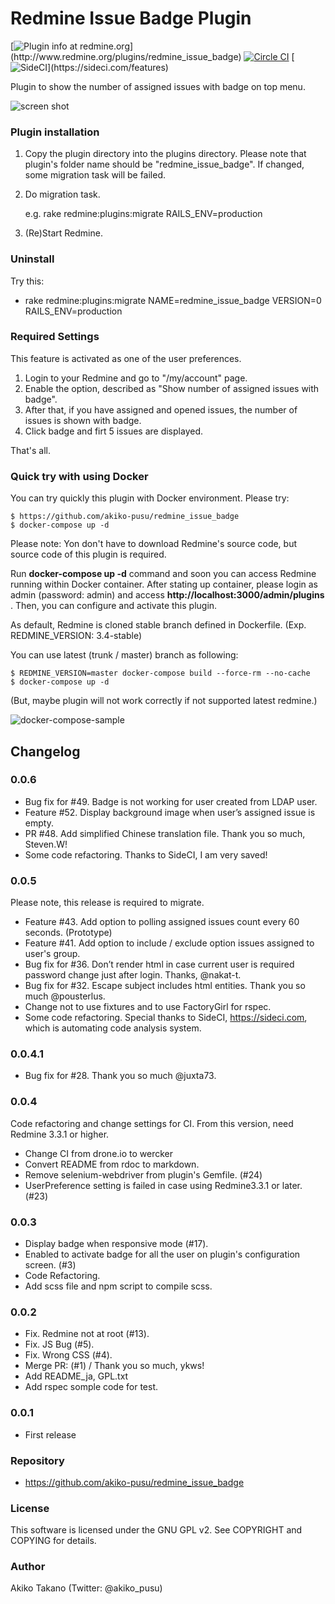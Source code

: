 # Redmine Issue Badge Plugin

[![Plugin info at redmine.org](https://img.shields.io/badge/Redmine-plugin-green.svg?)](http://www.redmine.org/plugins/redmine_issue_badge)
[![Circle CI](https://circleci.com/gh/akiko-pusu/redmine_issue_badge/tree/master.svg?style=shield&circle-token=156d098f75b4142fead83e9e4bd5871257acf3be)](https://circleci.com/gh/akiko-pusu/redmine_issue_badge)
[![SideCI](https://img.shields.io/badge/Special%20Thanks!-SideCI-blue.svg?)](https://sideci.com/features)

Plugin to show the number of assigned issues with badge on top menu.

![screen shot](https://raw.githubusercontent.com/wiki/akiko-pusu/redmine_issue_badge/img/screen-in-case-no-assigned-issues.png)

### Plugin installation

1.  Copy the plugin directory into the plugins directory. Please note that
    plugin's folder name should be "redmine_issue_badge". If changed, some
    migration task will be failed.
2.  Do migration task.

    e.g. rake redmine:plugins:migrate RAILS_ENV=production

1.  (Re)Start Redmine.


### Uninstall

Try this:

*   rake redmine:plugins:migrate NAME=redmine_issue_badge VERSION=0
    RAILS_ENV=production


### Required Settings

This feature is activated as one of the user preferences.

1.  Login to your Redmine and go to "/my/account" page.
2.  Enable the option, described as "Show number of assigned issues with
    badge".
3.  After that, if you have assigned and opened issues, the number of issues
    is shown with badge.
4.  Click badge and firt 5 issues are displayed.

That's all.

### Quick try with using Docker

You can try quickly this plugin with Docker environment.
Please try:

```
$ https://github.com/akiko-pusu/redmine_issue_badge
$ docker-compose up -d
```

Please note: Yon don't have to download Redmine's source code, but source code of this plugin is required.

Run **docker-compose up -d** command and soon you can access Redmine running within Docker container.
After stating up container, please login as admin (password: admin) and access **http://localhost:3000/admin/plugins** .
Then, you can configure and activate this plugin.

As default, Redmine is cloned stable branch defined in Dockerfile. (Exp. REDMINE_VERSION: 3.4-stable)

You can use latest (trunk / master) branch as following:

```
$ REDMINE_VERSION=master docker-compose build --force-rm --no-cache
$ docker-compose up -d
```
(But, maybe plugin will not work correctly if not supported latest redmine.)

![docker-compose-sample](https://raw.githubusercontent.com/wiki/akiko-pusu/redmine_issue_badge/img/plugin-with-docker.gif)


## Changelog

### 0.0.6

* Bug fix for #49. Badge is not working for user created from LDAP user.
* Feature #52. Display background image when user’s assigned issue is empty.
* PR #48. Add simplified Chinese translation file. Thank you so much, Steven.W!
* Some code refactoring. Thanks to SideCI, I am very saved!

### 0.0.5

Please note, this release is required to migrate.

* Feature #43. Add option to polling assigned issues count every 60 seconds. (Prototype)
* Feature #41. Add option to include / exclude option issues assigned to user's group.
* Bug fix for #36. Don’t render html in case current user is required password change just after login. Thanks, @nakat-t.
* Bug fix for #32. Escape subject includes html entities. Thank you so much @pousterlus.
* Change not to use fixtures and to use FactoryGirl for rspec.
* Some code refactoring. Special thanks to SideCI, https://sideci.com, which is automating code analysis system.

### 0.0.4.1

*   Bug fix for #28. Thank you so much @juxta73.

### 0.0.4

Code refactoring and change settings for CI.
From this version, need Redmine 3.3.1 or higher.

*   Change CI from drone.io to wercker
*   Convert README from rdoc to markdown.
*   Remove selenium-webdriver from plugin's Gemfile. (#24)
*   UserPreference setting is failed in case using Redmine3.3.1 or later. (#23)

### 0.0.3

*   Display badge when responsive mode (#17).
*   Enabled to activate badge for all the user on plugin's configuration
    screen. (#3)
*   Code Refactoring.
*   Add scss file and npm script to compile scss.


### 0.0.2

*   Fix. Redmine not at root (#13).
*   Fix. JS Bug (#5).
*   Fix. Wrong CSS (#4).
*   Merge PR: (#1) / Thank you so much, ykws!
*   Add README_ja, GPL.txt
*   Add rspec somple code for test.


### 0.0.1

*   First release


### Repository

*   https://github.com/akiko-pusu/redmine_issue_badge


### License

This software is licensed under the GNU GPL v2. See COPYRIGHT and COPYING for
details.

### Author

Akiko Takano (Twitter: @akiko_pusu)
